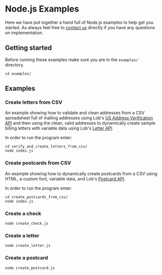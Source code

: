 # Node.js Examples

Here we have put together a hand full of Node.js examples to help get you started. As always feel free to [contact us](https://lob.com/support) directly if you have any questions on implementation.

## Getting started
Before running these examples make sure you are in the `examples/` directory.
```
cd examples/
```

## Examples

### Create letters from CSV

An example showing how to validate and clean addresses from a CSV spreadsheet full of mailing addresses using Lob's [US Address Verification API](https://lob.com/services/verifications) and then using the clean, valid addresses to dynamically create sample billing letters with variable data using Lob's [Letter API](https://lob.com/services/letters).

In order to run the program enter:

```
cd verify_and_create_letters_from_csv/
node index.js
```

### Create postcards from CSV

An example showing how to dynamically create postcards from a CSV using HTML, a custom font, variable data, and Lob's [Postcard API](https://lob.com/services/postcards).

In order to run the program enter:

```
cd create_postcards_from_csv/
node index.js
```

### Create a check
```
node create_check.js
```

### Create a letter
```
node create_letter.js
```

### Create a postcard
```
node create_postcard.js
```

